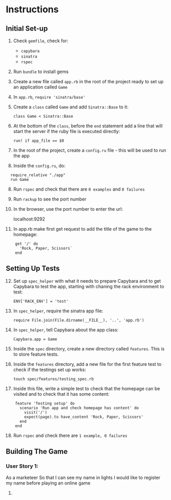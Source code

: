# Instructions

## Initial Set-up

1) Check `gemfile`, check for:
    - `capybara`
    - `sinatra`
    - `rspec`

2) Run `bundle` to install gems

3) Create a new file called `app.rb` in the root of the project ready to set up an application called `Game`

3) In `app.rb`, `require 'sinatra/base'`

4) Create a `class` called `Game` and add `Sinatra::Base` to it:

    `class Game < Sinatra::Base`

5) At the bottom of the `class`, before the `end` statement add a line that will start the server if the ruby file is executed directly:

    `run! if app_file == $0`

6) In the root of the project, create a `config.ru` file - this will be used to run the app

7) Inside the `config.ru`, do:
  ```
    require_relative "./app"
    run Game
  ```

8) Run `rspec` and check that there are `0 examples` and `0 failures`

9) Run `rackup` to see the port number

10) In the browser, use the port number to enter the url:

    localhost:9292

11) In app.rb make first get request to add the title of the game to the homepage:
```
    get '/' do
      'Rock, Paper, Scissors`
    end
```

## Setting Up Tests

12) Set up `spec_helper` with what it needs to prepare Capybara and to get Capybara to test the app, starting with chaning the rack environment to test:

    `ENV['RACK_ENV'] = 'test'`

13) In `spec_helper`, require the sinatra app file:

    `require File.join(File.dirname(__FILE__), '..', 'app.rb')`

14) In `spec_helper`, tell Capybara about the app class:

    `Capybara.app = Game`

15) Inside the `spec` directory, create a new directory called `features`. This is to store feature tests.

16) Inside the `features` directory, add a new file for the first feature test to check if the testings set up works:

    `touch spec/features/testing_spec.rb`

17) Inside this file, write a simple test to check that the homepage can be visited and to check that it has some content:
```
    feature 'Testing setup' do
      scenario 'Run app and check homepage has content' do
        visit('/')
        expect(page).to have_content 'Rock, Paper, Scissors'
      end
    end
```

18) Run `rspec` and check there are `1 example, 0 failures`


## Building The Game

### User Story 1:
As a marketeer So that I can see my name in lights I would like to register my name before playing an online game

1) 